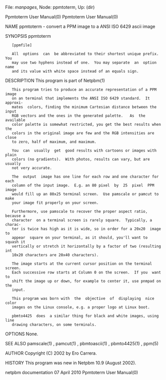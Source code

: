 File: *manpages*,  Node: ppmtoterm,  Up: (dir)

Ppmtoterm User Manual(0)                              Ppmtoterm User Manual(0)



NAME
       ppmtoterm - convert a PPM image to a ANSI ISO 6429 ascii image


SYNOPSIS
       ppmtoterm

       [ppmfile]

       All  options  can  be abbreviated to their shortest unique prefix.  You
       may use two hyphens instead of one.  You may separate  an  option  name
       and its value with white space instead of an equals sign.


DESCRIPTION
       This program is part of Netpbm(1)

       This program tries to produce an accurate representation of a PPM image
       on an terminal that implements the ANSI ISO 6429 standard.  It approxi-
       mates  colors, finding the minimum Cartesian distance between the input
       RGB vectors and the ones in the generated palette.   As  the  available
       color palette is somewhat restricted, you get the best results when the
       colors in the original image are few and the RGB intensities are  close
       to zero, half of maximum, and maximum.

       You  can  usually  get  good results with cartoons or images with plain
       colors (no gradients).  With photos, results can vary, but are  usually
       not very accurate.

       The  output  image has one line for each row and one character for each
       column of the input image.  E.g. an 80 pixel  by  25  pixel  PPM  image
       would fill up an 80x25 terminal screen.  Use pamscale or pamcut to make
       your image fit properly on your screen.

       Furthermore, use pamscale to recover the proper aspect ratio, because a
       character  on a terminal screen is rarely square.  Typically, a charac-
       ter is twice has high as it is wide, so in order for a 20x20  image  to
       appear  square on your terminal, as it should, you'll want to squash it
       vertically or stretch it horizontally by a factor of two (resulting int
       10x20 characters are 20x40 characters).

       The image starts at the current cursor position on the terminal screen.
       Each successive row starts at Column 0 on the screen.  If you  want  to
       shift the image up or down, for example to center it, use pnmpad on the
       input.

       This program was born with  the  objective  of  displaying  nice  color
       images on the Linux console, e.g. a proper logo at Linux boot.

       pbmto4425  does  a similar thing for black and white images, using line
       drawing characters, on some terminals.


OPTIONS
       None.



SEE ALSO
       pamscale(1) , pamcut(1) , pbmtoascii(1) , pbmto4425(1) , ppm(5)




AUTHOR
       Copyright (C) 2002 by Ero Carrera.



HISTORY
       This program was new in Netpbm 10.9 (August 2002).



netpbm documentation             07 April 2010        Ppmtoterm User Manual(0)
